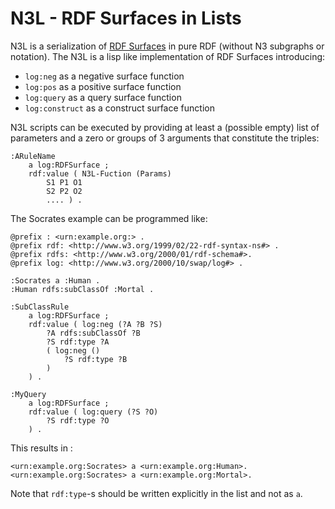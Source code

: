# N3L - RDF Surfaces in Lists

N3L is a serialization of [RDF Surfaces](https://w3c-cg.github.io/rdfsurfaces/) in pure RDF (without N3 subgraphs or notation). The N3L is a lisp like implementation of RDF Surfaces introducing:

- `log:neg` as a negative surface function
- `log:pos` as a positive surface function
- `log:query` as a query surface function
- `log:construct` as a construct surface function

N3L scripts can be executed by providing at least a (possible empty) list of parameters and a zero or groups of 3 arguments that constitute the triples:

```
:ARuleName
    a log:RDFSurface ;
    rdf:value ( N3L-Fuction (Params) 
        S1 P1 O1
        S2 P2 O2
        .... ) .
```

The Socrates example can be programmed like:

```
@prefix : <urn:example.org:> .
@prefix rdf: <http://www.w3.org/1999/02/22-rdf-syntax-ns#> .
@prefix rdfs: <http://www.w3.org/2000/01/rdf-schema#>.
@prefix log: <http://www.w3.org/2000/10/swap/log#> .

:Socrates a :Human .
:Human rdfs:subClassOf :Mortal .

:SubClassRule
    a log:RDFSurface ;
    rdf:value ( log:neg (?A ?B ?S)
        ?A rdfs:subClassOf ?B
        ?S rdf:type ?A
        ( log:neg () 
            ?S rdf:type ?B
        )
    ) .

:MyQuery
    a log:RDFSurface ;
    rdf:value ( log:query (?S ?O)
        ?S rdf:type ?O
    ) .
```

This results in :

```
<urn:example.org:Socrates> a <urn:example.org:Human>.
<urn:example.org:Socrates> a <urn:example.org:Mortal>.
```

Note that `rdf:type`-s should be written explicitly in the list and not as `a`.
